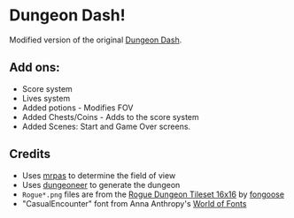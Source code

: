 # Dungeon Dash!
Modified version of the original [Dungeon Dash](https://github.com/mipearson/dungeondash).

## Add ons:
* Score system
* Lives system
* Added potions - Modifies FOV
* Added Chests/Coins - Adds to the score system
* Added Scenes: Start and Game Over screens.

## Credits
* Uses [mrpas](https://www.npmjs.com/package/mrpas) to determine the field of view
* Uses [dungeoneer](https://www.npmjs.com/package/dungeoneer) to generate the dungeon
* `Rogue*.png` files are from the [Rogue Dungeon Tileset 16x16](https://fongoose.itch.io/rogue-dungeon-tileset-16x16) by [fongoose](https://twitter.com/fongoosemike)
* "CasualEncounter" font from Anna Anthropy's [World of Fonts](https://w.itch.io/world-of-fonts)
